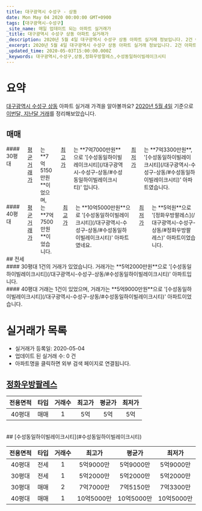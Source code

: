 ```yaml
---
title: 대구광역시 수성구 - 상동
date: Mon May 04 2020 00:00:00 GMT+0900
tags: [대구광역시-수성구]
_site_name: 매일 업데이트 되는 아파트 실거래가
_title: 대구광역시 수성구 상동 아파트 실거래가
_description: 2020년 5월 4일 대구광역시 수성구 상동 아파트 실거래 정보입니다. 2건 아파트 정보가 있습니다.
_excerpt: 2020년 5월 4일 대구광역시 수성구 상동 아파트 실거래 정보입니다. 2건 아파트 정보가 있습니다.
_updated_time: 2020-05-03T15:00:00.000Z
_keywords: 대구광역시,수성구,상동,정화우방팔레스,수성동일하이빌레이크시티
---
```





# 요약
<ins>대구광역시 수성구 상동</ins> 아파트 실거래 가격을 알아볼까요? <ins>2020년 5월 4일</ins> 기준으로 <ins>이번달, 지난달 거래</ins>를 정리해보았습니다.

## 매매
<div class="container">
<div class="six columns" markdown="1">
#### 30평대
<ins>평균 거래가</ins>는 **7억5150만원**이었으며, <ins>최고가</ins>는 **7억7000만원**으로 '[수성동일하이빌레이크시티](/대구광역시-수성구-상동/#수성동일하이빌레이크시티)' 입니다. <ins>최저가</ins>는 **7억3300만원**, '[수성동일하이빌레이크시티](/대구광역시-수성구-상동/#수성동일하이빌레이크시티)' 아파트였습니다.
</div>
<div class="six columns" markdown="1">
#### 40평대
<ins>평균 거래가</ins>는 **7억7500만원**이었습니다. <ins>최고가</ins>는 **10억5000만원**으로 '[수성동일하이빌레이크시티](/대구광역시-수성구-상동/#수성동일하이빌레이크시티)' 아파트였네요. <ins>최저가</ins>는 **5억원**으로 '[정화우방팔레스](/대구광역시-수성구-상동/#정화우방팔레스)' 아파트이었습니다.
</div>
</div>
## 전세
<div class="container">
<div class="six columns" markdown="1">
#### 30평대
1건의 거래가 있었습니다. 거래가는 **5억2000만원**으로 '[수성동일하이빌레이크시티](/대구광역시-수성구-상동/#수성동일하이빌레이크시티)' 아파트입니다.
</div>
<div class="six columns" markdown="1">
#### 40평대
거래는 1건이 있었으며, 거래가는 **5억9000만원**으로 '[수성동일하이빌레이크시티](/대구광역시-수성구-상동/#수성동일하이빌레이크시티)' 아파트이었습니다.
</div>
</div>



# 실거래가 목록
- 실거래가 등록일: 2020-05-04
- 업데이트 된 실거래 수: 0 건
- 아파트명을 클릭하면 외부 검색 페이지로 연결됩니다.

## [정화우방팔레스](#정화우방팔레스)

|전용면적|타입|거래수|최고가|평균가|최저가|
|:---:|:---:|:---:|:---:|:---:|:---:|
|40평대|<span class="deal-type-1">매매</span>|1|5억|5억|5억|

<br/>
## [수성동일하이빌레이크시티](#수성동일하이빌레이크시티)

|전용면적|타입|거래수|최고가|평균가|최저가|
|:---:|:---:|:---:|:---:|:---:|:---:|
|40평대|<span class="deal-type-2">전세</span>|1|5억9000만|5억9000만|5억9000만|
|30평대|<span class="deal-type-2">전세</span>|1|5억2000만|5억2000만|5억2000만|
|30평대|<span class="deal-type-1">매매</span>|2|7억7000만|7억5150만|7억3300만|
|40평대|<span class="deal-type-1">매매</span>|1|10억5000만|10억5000만|10억5000만|

<br/>



